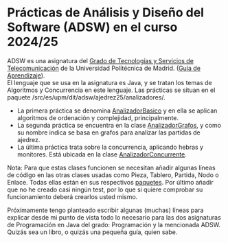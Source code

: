 # Prácticas de Análisis y Diseño del Software (ADSW) en el curso 2024/25
ADSW es una asignatura del [Grado de Tecnologías y Servicios de Telecomunicación](https://www.etsit.upm.es/estudios/grado-en-ingenieria-de-tecnologias-y-servicios-de-telecomunicacion.html) de la Universidad Politécnica de Madrid. 
([Guía de Aprendizaje](https://www.upm.es/comun_gauss/publico/guias/2025-26/2S/GA_09TT_95000024_2S_2025-26.pdf)).  
El lenguaje que se usa en la asignatura es Java, y se tratan los temas de Algoritmos y Concurrencia en este lenguaje. Las prácticas se situan en el paquete /src/es/upm/dit/adsw/ajedrez25/analizadores/.  
 - La primera práctica se denomina [AnalizadorBasico](https://github.com/vvazgonz/Ajedrez25/blob/main/src/es/upm/dit/adsw/ajedrez25/analizadores/AnalizadorBasico.java) y en ella se aplican algoritmos de ordenación y complejidad, principalmente.
 - La segunda práctica se encuentra en la clase [AnalizadorGrafos](https://github.com/vvazgonz/Ajedrez25/blob/main/src/es/upm/dit/adsw/ajedrez25/analizadores/AnalizadorGrafos.java), y como su nombre indica se basa en grafos para analizar las partidas de ajedrez.
 - La última práctica trata sobre la concurrencia, aplicando hebras y monitores. Está ubicada en la clase [AnalizadorConcurrente](https://github.com/vvazgonz/Ajedrez25/blob/main/src/es/upm/dit/adsw/ajedrez25/analizadores/AnalizadorConcurrente.java).  

Nota: Para que estas clases funcionen se necesitan añadir algunas líneas de código en las otras clases usadas como Pieza, Tablero, Partida, Nodo o Enlace. Todas ellas están en sus respectivos [paquetes](https://github.com/vvazgonz/Ajedrez25/tree/main/src/es/upm/dit/adsw/ajedrez25/modelo). Por último añadir que no he creado casi ningún test, por lo que si quiere comprobar su funcionamiento deberá crearlos usted mismo.

Próximamente tengo planteado escribir algunas (muchas) líneas para explicar desde mi punto de vista todo lo necesario para las dos asignaturas de Programación en Java del grado: Programación y la mencionada ADSW. Quizás sea un libro, o quizás una pequeña guía, quien sabe.

